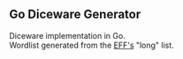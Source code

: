 ## Go Diceware Generator

Diceware implementation in Go.  
Wordlist generated from the [EFF's](https://www.eff.org/deeplinks/2016/07/new-wordlists-random-passphrases) "long" list.

